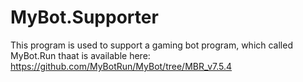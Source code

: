 # MyBot.Supporter
This program is used to support a gaming bot program, which called MyBot.Run thaat is available here: https://github.com/MyBotRun/MyBot/tree/MBR_v7.5.4
